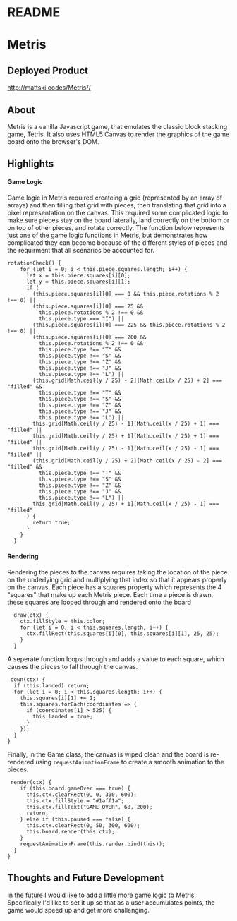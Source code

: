# README

# Metris

## Deployed Product

http://mattski.codes/Metris//

## About

Metris is a vanilla Javascript game, that emulates the classic block stacking game, Tetris. It also uses HTML5 Canvas to render the graphics of the game board onto the browser's DOM.

## Highlights

#### Game Logic

Game logic in Metris required createing a grid (represented by an array of arrays) and then filling that grid with pieces, then translating that grid into a pixel representation on the canvas. This required some complicated logic to make sure pieces stay on the board laterally, land correctly on the bottom or on top of other pieces, and rotate correctly. The function below represents just one of the game logic functions in Metris, but demonstrates how complicated they can become because of the different styles of pieces and the requirment that all scenarios be accounted for.

```
rotationCheck() {
    for (let i = 0; i < this.piece.squares.length; i++) {
      let x = this.piece.squares[i][0];
      let y = this.piece.squares[i][1];
      if (
        (this.piece.squares[i][0] === 0 && this.piece.rotations % 2 !== 0) ||
        (this.piece.squares[i][0] === 25 &&
          this.piece.rotations % 2 !== 0 &&
          this.piece.type === "I") ||
        (this.piece.squares[i][0] === 225 && this.piece.rotations % 2 !== 0) ||
        (this.piece.squares[i][0] === 200 &&
          this.piece.rotations % 2 !== 0 &&
          this.piece.type !== "T" &&
          this.piece.type !== "S" &&
          this.piece.type !== "Z" &&
          this.piece.type !== "J" &&
          this.piece.type !== "L") ||
        (this.grid[Math.ceil(y / 25) - 2][Math.ceil(x / 25) + 2] === "filled" &&
          this.piece.type !== "T" &&
          this.piece.type !== "S" &&
          this.piece.type !== "Z" &&
          this.piece.type !== "J" &&
          this.piece.type !== "L") ||
        this.grid[Math.ceil(y / 25) - 1][Math.ceil(x / 25) + 1] === "filled" ||
        this.grid[Math.ceil(y / 25) + 1][Math.ceil(x / 25) + 1] === "filled" ||
        this.grid[Math.ceil(y / 25) - 1][Math.ceil(x / 25) - 1] === "filled" ||
        (this.grid[Math.ceil(y / 25) + 2][Math.ceil(x / 25) - 2] === "filled" &&
          this.piece.type !== "T" &&
          this.piece.type !== "S" &&
          this.piece.type !== "Z" &&
          this.piece.type !== "J" &&
          this.piece.type !== "L") ||
        this.grid[Math.ceil(y / 25) + 1][Math.ceil(x / 25) - 1] === "filled"
      ) {
        return true;
      }
    }
  }
  ```

#### Rendering

Rendering the pieces to the canvas requires taking the location of the piece on the underlying grid and multiplying that index so that it appears properly on the canvas. Each piece has a squares property which represents the 4 "squares" that make up each Metris piece. Each time a piece is drawn, these squares are looped through and rendered onto the board

```
  draw(ctx) {
    ctx.fillStyle = this.color;
    for (let i = 0; i < this.squares.length; i++) {
      ctx.fillRect(this.squares[i][0], this.squares[i][1], 25, 25);
    }
  }
  ```
  
  A seperate function loops through and adds a value to each square, which causes the pieces to fall through the canvas.
  
  ```
   down(ctx) {
    if (this.landed) return;
    for (let i = 0; i < this.squares.length; i++) {
      this.squares[i][1] += 1;
      this.squares.forEach(coordinates => {
        if (coordinates[1] > 525) {
          this.landed = true;
        }
      });
    }
  }
  ```
  
Finally, in the Game class, the canvas is wiped clean and the board is re-rendered using ``requestAnimationFrame`` to create a smooth animation to the pieces.

```
 render(ctx) {
    if (this.board.gameOver === true) {
      this.ctx.clearRect(0, 0, 300, 600);
      this.ctx.fillStyle = "#1aff1a";
      this.ctx.fillText("GAME OVER", 68, 200);
      return;
    } else if (this.paused === false) {
      this.ctx.clearRect(0, 50, 300, 600);
      this.board.render(this.ctx);
    }
    requestAnimationFrame(this.render.bind(this));
  }
}
```



## Thoughts and Future Development

In the future I would like to add a little more game logic to Metris. Specifically I'd like to set it up so that as a user accumulates points, the game would speed up and get more challenging.



